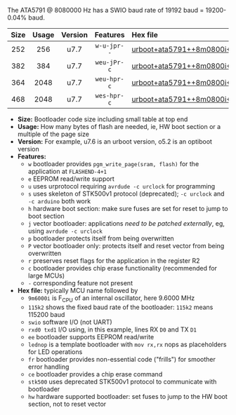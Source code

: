 The ATA5791 @ 8080000 Hz has a SWIO baud rate of 19192 baud = 19200-0.04% baud.

|Size|Usage|Version|Features|Hex file|
|:-:|:-:|:-:|:-:|:--|
|252|256|u7.7|`w-u-jpr--`|[urboot+ata5791++8m0800i+++19k2_swio_rxb0_txb1.hex](https://raw.githubusercontent.com/stefanrueger/urboot.hex/main/mcus/ata5791/internal_oscillator/fint++8m0800_Hz/br+++19k2_bps/urboot+ata5791++8m0800i+++19k2_swio_rxb0_txb1.hex)|
|382|384|u7.7|`weu-jPr-c`|[urboot+ata5791++8m0800i+++19k2_swio_rxb0_txb1_ee_lednop_fr_ce.hex](https://raw.githubusercontent.com/stefanrueger/urboot.hex/main/mcus/ata5791/internal_oscillator/fint++8m0800_Hz/br+++19k2_bps/urboot+ata5791++8m0800i+++19k2_swio_rxb0_txb1_ee_lednop_fr_ce.hex)|
|364|2048|u7.7|`weu-hpr-c`|[urboot+ata5791++8m0800i+++19k2_swio_rxb0_txb1_ee_lednop_fr_ce_hw.hex](https://raw.githubusercontent.com/stefanrueger/urboot.hex/main/mcus/ata5791/internal_oscillator/fint++8m0800_Hz/br+++19k2_bps/urboot+ata5791++8m0800i+++19k2_swio_rxb0_txb1_ee_lednop_fr_ce_hw.hex)|
|468|2048|u7.7|`wes-hpr-c`|[urboot+ata5791++8m0800i+++19k2_swio_rxb0_txb1_ee_lednop_fr_ce_stk500_hw.hex](https://raw.githubusercontent.com/stefanrueger/urboot.hex/main/mcus/ata5791/internal_oscillator/fint++8m0800_Hz/br+++19k2_bps/urboot+ata5791++8m0800i+++19k2_swio_rxb0_txb1_ee_lednop_fr_ce_stk500_hw.hex)|

- **Size:** Bootloader code size including small table at top end
- **Usage:** How many bytes of flash are needed, ie, HW boot section or a multiple of the page size
- **Version:** For example, u7.6 is an urboot version, o5.2 is an optiboot version
- **Features:**
  + `w` bootloader provides `pgm_write_page(sram, flash)` for the application at `FLASHEND-4+1`
  + `e` EEPROM read/write support
  + `u` uses urprotocol requiring `avrdude -c urclock` for programming
  + `s` uses skeleton of STK500v1 protocol (deprecated); `-c urclock` and `-c arduino` both work
  + `h` hardware boot section: make sure fuses are set for reset to jump to boot section
  + `j` vector bootloader: applications *need to be patched externally*, eg, using `avrdude -c urclock`
  + `p` bootloader protects itself from being overwritten
  + `P` vector bootloader only: protects itself and reset vector from being overwritten
  + `r` preserves reset flags for the application in the register R2
  + `c` bootloader provides chip erase functionality (recommended for large MCUs)
  + `-` corresponding feature not present
- **Hex file:** typically MCU name followed by
  + `9m6000i` is F<sub>CPU</sub> of an internal oscillator, here 9.6000 MHz
  + `115k2` shows the fixed baud rate of the bootloader: `115k2` means 115200 baud
  + `swio` software I/O (not UART)
  + `rxd0 txd1` I/O using, in this example, lines RX `D0` and TX `D1`
  + `ee` bootloader supports EEPROM read/write
  + `lednop` is a template bootloader with `mov rx,rx` nops as placeholders for LED operations
  + `fr` bootloader provides non-essential code ("frills") for smoother error handling
  + `ce` bootloader provides a chip erase command
  + `stk500` uses deprecated STK500v1 protocol to communicate with bootloader
  + `hw` hardware supported bootloader: set fuses to jump to the HW boot section, not to reset vector
